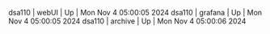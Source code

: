 dsa110 | webUI | Up | Mon Nov  4 05:00:05 2024
dsa110 | grafana | Up | Mon Nov  4 05:00:05 2024
dsa110 | archive | Up | Mon Nov  4 05:00:06 2024

